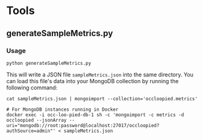 # Tools

## generateSampleMetrics.py

### Usage

```
python generateSampleMetrics.py
```

This will write a JSON file `sampleMetrics.json` into the same directory. You can load this file's data into your MongoDB collection by running the following command:

```
cat sampleMetrics.json | mongoimport --collection='occloopied.metrics'

# For MongoDB instances running in Docker
docker exec -i occ-loo-pied-db-1 sh -c 'mongoimport -c metrics -d occloopied --jsonArray --uri="mongodb://root:password@localhost:27017/occloopied?authSource=admin"' < sampleMetrics.json
```